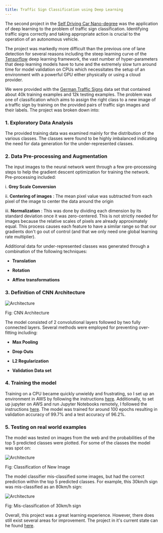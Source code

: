 ```yaml
---
title: Traffic Sign Classification using Deep Learning
---
```


The second project in the [Self Driving Car Nano-degree](https://www.udacity.com/course/self-driving-car-engineer-nanodegree--nd013) was the application of deep learning to the problem of traffic sign classification. Identifying traffic signs correctly and taking appropriate action is crucial to the operation of an autonomous vehicle.

The project was markedly more difficult than the previous one of lane detection for several reasons including the steep learning curve of the [Tensorflow](https://www.tensorflow.org/) deep learning framework, the vast number of hyper-parameters that deep learning models have to tune and the extremely slow turn around time for model validation on CPUs which necessitates the setup of an environment with a powerful GPU either physically or using a cloud provider.

We were provided with the [German Traffic Signs](http://benchmark.ini.rub.de/?section=gtsrb&subsection=dataset#Downloads) data set that contained about 40k training examples and 12k testing examples. The problem was one of classification which aims to assign the right class to a new image of a traffic sign by training on the provided pairs of traffic sign images and their labels. The project was broken down into:

### 1. Exploratory Data Analysis
The provided training data was examined mainly for the distribution of the various classes. The classes were found to be highly imbalanced indicating the need for data generation for the under-represented classes.

### 2. Data Pre-processing and Augmentation
The input images to the neural network went through a few pre-processing steps to help the gradient descent optimization for training the network. Pre-processing included:

i.  **Grey Scale Conversion**

ii. **Centering of images** : The mean pixel value was subtracted from each pixel of the image to center the data around the origin

iii. **Normalization** : This was done by dividing each dimension by its standard deviation once it was zero-centered. This is not strictly needed for images because the relative scales of pixels are already approximately equal. This process causes each feature to have a similar range so that our gradients don't go out of control (and that we only need one global learning rate multiplier).

Additional data for under-represented classes was generated through a combination of the following techniques:

-  **Translation**

-  **Rotation**

- **Affine transformations**

### 3. Definition of CNN Architecture

![Architecture]({{site.url}}/images/NN.jpg)
<div class="align-center">Fig: CNN Architecture</div>

The model consisted of 2 convolutional layers followed by two fully connected layers. Several methods were employed for preventing over-fitting including:

-   **Max Pooling**

-  **Drop Outs**

- **L2 Regularization**

-  **Validation Data set**

### 4. Training the model

Training on a CPU became quickly unwieldy and frustrating, so I set up an environment in AWS by following the instructions [here](http://max-likelihood.com/2016/06/18/aws-tensorflow-setup/). Additionally, to set up jupyter on AWS and run Jupyter Notebooks remotely, I followed the instructions [here](https://gist.github.com/iamatypeofwalrus/5183133). The model was trained for around 100 epochs resulting in validation accuracy of 99.7% and a test accuracy of 96.2%.

### 5. Testing on real world examples

The model was tested on images from the web and the probabilities of the top 5 predicted classes were plotted. For some of the classes the model was spot on:

![Architecture]({{site.url}}/images/test-image.png)
<div class="align-center">Fig: Classification of New Image</div>

The model classifier mis-classified some images, but had the correct prediction within the top 5 predicted classes. For example, this 30km/h sign was mis-classified as an 80km/h sign:

![Architecture]({{site.url}}/images/wrong-classification.png)
<div class="align-center">Fig: Mis-classification of 30km/h sign</div>


Overall, this project was a great learning experience. However, there does still exist several areas for improvement. The project in it's current state can he found [here](https://github.com/Deborah-Digges/SDC-ND/blob/master/P2-traffic-signs/Traffic_Signs_Recognition.ipynb).
